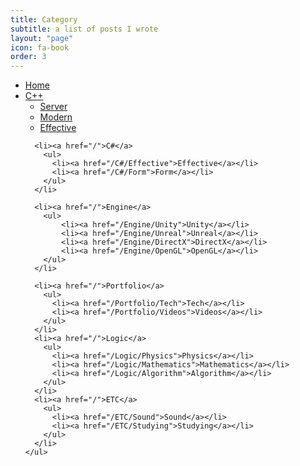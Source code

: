 ```yaml
---
title: Category
subtitle: a list of posts I wrote
layout: "page"
icon: fa-book
order: 3
---
```


<div class="site-category">
    <ul class='cat1'>
      <li><a href="/">Home</a></li>
      <li><a href="/">C++</a>
        <ul>
            <li><a href="/C++/Server">Server</a></li>
            <li><a href="/C++/Modern">Modern</a></li>
            <li><a href="/C++/Effective">Effective</a></li>
        </ul>
      </li>

      <li><a href="/">C#</a>
        <ul>
          <li><a href="/C#/Effective">Effective</a></li>
          <li><a href="/C#/Form">Form</a></li>
        </ul>
      </li>

      <li><a href="/">Engine</a>
        <ul>
            <li><a href="/Engine/Unity">Unity</a></li>
            <li><a href="/Engine/Unreal">Unreal</a></li>
            <li><a href="/Engine/DirectX">DirectX</a></li>
            <li><a href="/Engine/OpenGL">OpenGL</a></li>
        </ul>
      </li>

      <li><a href="/">Portfolio</a>
        <ul>
          <li><a href="/Portfolio/Tech">Tech</a></li>
          <li><a href="/Portfolio/Videos">Videos</a></li>
        </ul>
      </li>
      <li><a href="/">Logic</a>
        <ul>
          <li><a href="/Logic/Physics">Physics</a></li>
          <li><a href="/Logic/Mathematics">Mathematics</a></li>
          <li><a href="/Logic/Algorithm">Algorithm</a></li>
        </ul>
      </li>
      <li><a href="/">ETC</a>
        <ul>
          <li><a href="/ETC/Sound">Sound</a></li>
          <li><a href="/ETC/Studying">Studying</a></li>
        </ul>
      </li>
    </ul>
  </div>
